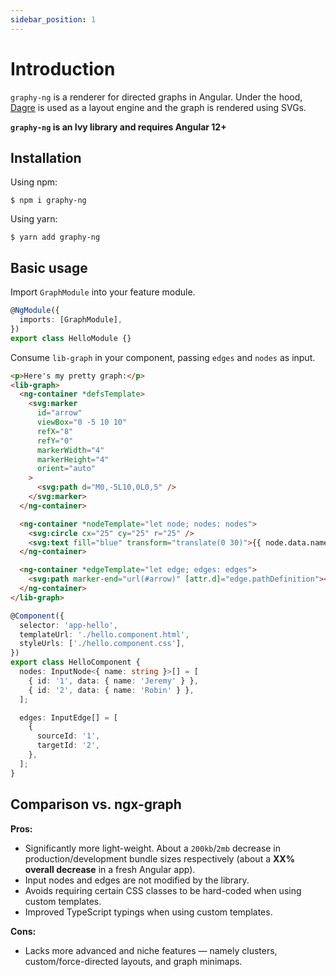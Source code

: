 ```yaml
---
sidebar_position: 1
---
```


# Introduction

`graphy-ng` is a renderer for directed graphs in Angular. Under the hood, [Dagre](https://github.com/dagrejs/dagre) is used as a layout engine and the graph is rendered using SVGs.

**`graphy-ng` is an Ivy library and requires Angular 12+**

## Installation

Using npm:

```
$ npm i graphy-ng
```

Using yarn:

```
$ yarn add graphy-ng
```

## Basic usage

Import `GraphModule` into your feature module.

```ts title="hello.module.ts"
@NgModule({
  imports: [GraphModule],
})
export class HelloModule {}
```

Consume `lib-graph` in your component, passing `edges` and `nodes` as input.

```html title="hello.component.html"
<p>Here's my pretty graph:</p>
<lib-graph>
  <ng-container *defsTemplate>
    <svg:marker
      id="arrow"
      viewBox="0 -5 10 10"
      refX="8"
      refY="0"
      markerWidth="4"
      markerHeight="4"
      orient="auto"
    >
      <svg:path d="M0,-5L10,0L0,5" />
    </svg:marker>
  </ng-container>

  <ng-container *nodeTemplate="let node; nodes: nodes">
    <svg:circle cx="25" cy="25" r="25" />
    <svg:text fill="blue" transform="translate(0 30)">{{ node.data.name }}</svg:text>
  </ng-container>

  <ng-container *edgeTemplate="let edge; edges: edges">
    <svg:path marker-end="url(#arrow)" [attr.d]="edge.pathDefinition"></svg:path>
  </ng-container>
</lib-graph>
```

```ts title="hello.component.ts"
@Component({
  selector: 'app-hello',
  templateUrl: './hello.component.html',
  styleUrls: ['./hello.component.css'],
})
export class HelloComponent {
  nodes: InputNode<{ name: string }>[] = [
    { id: '1', data: { name: 'Jeremy' } },
    { id: '2', data: { name: 'Robin' } },
  ];

  edges: InputEdge[] = [
    {
      sourceId: '1',
      targetId: '2',
    },
  ];
}
```

## Comparison vs. ngx-graph

**Pros:**

[//]: # 'TODO: Get exact % decrease.'

- Significantly more light-weight. About a `200kb`/`2mb` decrease in production/development bundle sizes respectively (about a **XX% overall decrease** in a fresh Angular app).
- Input nodes and edges are not modified by the library.
- Avoids requiring certain CSS classes to be hard-coded when using custom templates.
- Improved TypeScript typings when using custom templates.

**Cons:**

- Lacks more advanced and niche features — namely clusters, custom/force-directed layouts, and graph minimaps.
